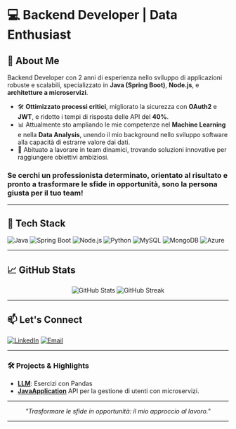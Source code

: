 # 💻 Backend Developer | Data Enthusiast

 <!-- Replace with a custom banner -->

## 🚀 About Me

Backend Developer con 2 anni di esperienza nello sviluppo di applicazioni robuste e scalabili, specializzato in **Java (Spring Boot)**, **Node.js**, e **architetture a microservizi**. 

- 🛠 **Ottimizzato processi critici**, migliorato la sicurezza con **OAuth2** e **JWT**, e ridotto i tempi di risposta delle API del **40%**.
- 📊 Attualmente sto ampliando le mie competenze nel **Machine Learning** e nella **Data Analysis**, unendo il mio background nello sviluppo software alla capacità di estrarre valore dai dati.
- 🤝 Abituato a lavorare in team dinamici, trovando soluzioni innovative per raggiungere obiettivi ambiziosi.

### Se cerchi un professionista determinato, orientato al risultato e pronto a trasformare le sfide in opportunità, **sono la persona giusta per il tuo team!**

---

## 🌟 Tech Stack

![Java](https://img.shields.io/badge/Java-%23ED8B00.svg?style=for-the-badge&logo=java&logoColor=white)
![Spring Boot](https://img.shields.io/badge/Spring%20Boot-%236DB33F.svg?style=for-the-badge&logo=springboot&logoColor=white)
![Node.js](https://img.shields.io/badge/Node.js-%23339933.svg?style=for-the-badge&logo=nodedotjs&logoColor=white)
![Python](https://img.shields.io/badge/Python-%233776AB.svg?style=for-the-badge&logo=python&logoColor=white)
![MySQL](https://img.shields.io/badge/MySQL-%234479A1.svg?style=for-the-badge&logo=mysql&logoColor=white)
![MongoDB](https://img.shields.io/badge/MongoDB-%2347A248.svg?style=for-the-badge&logo=mongodb&logoColor=white)
![Azure](https://img.shields.io/badge/Azure-%230072C6.svg?style=for-the-badge&logo=microsoftazure&logoColor=white)

---

## 📈 GitHub Stats

<p align="center">
  <img src="https://github-readme-stats.vercel.app/api?username=Vladinsky&show_icons=true&theme=dark" alt="GitHub Stats">
  <img src="https://github-readme-streak-stats.herokuapp.com/?user=YOUR_USERNAME&theme=dark" alt="GitHub Streak">
</p>

---

## 📫 Let's Connect

[![LinkedIn](https://img.shields.io/badge/LinkedIn-%230077B5.svg?style=for-the-badge&logo=linkedin&logoColor=white)](https://linkedin.com/in/vlad-calin) <!-- Replace with your LinkedIn URL -->
[![Email](https://img.shields.io/badge/Email-%23D14836.svg?style=for-the-badge&logo=gmail&logoColor=white)](mailto:calin.vald98@gmail.com)

---

### 🛠 Projects & Highlights

- **[LLM](https://github.com/Vladinsky/project1)**: Esercizi con Pandas
- **[JavaApplication](https://github.com/Vladisnky/project2)** API per la gestione di utenti con microservizi.

---

<p align="center">
  <i>"Trasformare le sfide in opportunità: il mio approccio al lavoro."</i>
</p>

---
